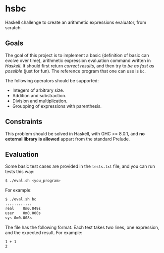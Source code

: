# hsbc

Haskell challenge to create an arithmetic expressions evaluator, from scratch.

## Goals

The goal of this project is to implement a basic (definition of basic can evolve over time), arithmetic expression evaluation command written in *Haskell*.
It should first return *correct results*, and then try to *be as fast as possible* (just for fun). The reference program that one can use is `bc`.

The following operators should be supported:

* Integers of arbitrary size.
* Addition and substraction.
* Division and multiplication.
* Groupping of expressions with parenthesis.

## Constraints

This problem should be solved in Haskell, with GHC >= 8.0.1, and **no external library is allowed** appart from the standard Prelude.

## Evaluation

Some basic test cases are provided in the `tests.txt` file, and you can run tests this way:

```sh
$ ./eval.sh <you_program>
```

For example:

```sh
$ ./eval.sh bc
............
real	0m0.049s
user	0m0.000s
sys	0m0.008s
```

The file has the following format. Each test takes two lines, one expression, and the expected result. For example:

```sh
1 + 1
2
```
